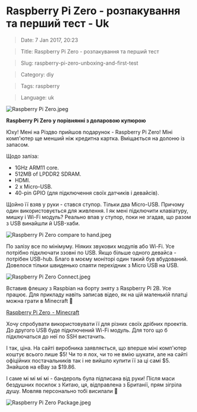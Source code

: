 # Raspberry Pi Zero - розпакування та перший тест - Uk

> Date: 7 Jan 2017, 20:23

> Title: Raspberry Pi Zero - розпакування та перший тест

> Slug: raspberry-pi-zero-unboxing-and-first-test

> Category: diy

> Tags: raspberry

> Language: uk

![Raspberry Pi Zero.jpeg](https://res.craft.do/user/full/b5a256f3-51ff-c8e5-10fe-9343b6a0451d/doc/1DD55037-377D-4D42-B50B-565352546681/D6BBB99C-362F-4782-A203-051B8A39E541_2/aOnINdPbqw7nI39eDfwVryAjqFe1MkN9YPiSWNkDFxwz/Raspberry%20Pi%20Zero.jpeg)

**Raspberry Pi Zero у порівнянні з доларовою купюрою**

Юху! Мені на Різдво прийшов подарунок - Raspberry Pi Zero! Міні комп'ютер ще менший ніж кредитна картка. Вміщається на долоню із запасом.

Щодо заліза:

- 1GHz ARM11 core.
- 512MB of LPDDR2 SDRAM.
- HDMI.
- 2 x Micro-USB.
- 40-pin GPIO (для підключення своїх датчиків і девайсів).

Щойно її взяв у руки - стався ступор. Тільки два Micro-USB. Причому один використовується для живлення. І як мені підключити клавіатуру, мишку і Wi-Fi модуль? Реально впав у ступор, поки не згадав, що разом з USB винайшли й USB-хаби.

![Raspberry Pi Zero compare to hand.jpeg](https://res.craft.do/user/full/b5a256f3-51ff-c8e5-10fe-9343b6a0451d/doc/1DD55037-377D-4D42-B50B-565352546681/F54E16D6-B02C-4C37-AF9F-03BF1C7F6EA0_2/TfiiEO3XQf1MVpvq9TYN0gIMiJKCDKagpX84C4esSgEz/Raspberry%20Pi%20Zero%20compare%20to%20hand.jpeg)

По залізу все по мінімуму. Ніяких звукових модулів або Wi-Fi. Усе потрібно підключати ззовні по USB. Якщо більше одного девайса - потрібен USB-hub. Благо в моєму моніторі один такий був вбудований. Довелося тільки швиденько спаяти перехідник з Micro USB на USB.

![Raspberry Pi Zero Connect.jpeg](https://res.craft.do/user/full/b5a256f3-51ff-c8e5-10fe-9343b6a0451d/doc/1DD55037-377D-4D42-B50B-565352546681/8C77BA52-22D0-4FD4-B88A-E247DB9588CA_2/5M5dZqHh0m2ox5MATE5pnNVLfsyddBG1XoKLN6K9n3cz/Raspberry%20Pi%20Zero%20Connect.jpeg)

Вставив флешку з Raspbian на борту зняту з Raspberry Pi 2B. Усе працює. Для прикладу навіть записав відео, як на цій маленькій платці можна грати в Minecraft 🙂

[Raspberry Pi Zero  - Minecraft](https://youtu.be/bHFi4toq_vw)

Хочу спробувати використовувати її для різних своїх дрібних проектів. До другого USB буде підключений Wi-Fi модуль. Для того що б підключаться до неї по SSH вистачить.

І так, ціна. На сайті виробника заявляється, що вперше міні комп'ютер коштує всього лише $5! Чи то я лох, чи то не вмію шукати, але на сайті офіційних постачальників так і не вийшло купити її за ці самі $5. Знайшов на eBay за $19.86.

І саме мі мі мі мі - бандероль була підписана від руки! Після маси бездушних посилок з Китаю, ця, відправлена з Британії, прям зігріла душу. Мовляв персонально тобі висилали 🙂

![Raspberry Pi Zero Package.jpeg](https://res.craft.do/user/full/b5a256f3-51ff-c8e5-10fe-9343b6a0451d/doc/1DD55037-377D-4D42-B50B-565352546681/FCB5E3CE-748E-4004-8D32-8373356D0149_2/w2NSIpEEmFKcOn7OM3d2cp7x9hx9Uz1mlPBwBXJHfugz/Raspberry%20Pi%20Zero%20Package.jpeg)

